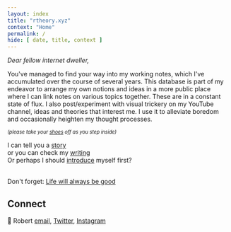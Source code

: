 ```yaml
---
layout: index
title: "rtheory.xyz"
context: "Home"
permalink: /
hide: [ date, title, context ]
---
```


<em>Dear fellow internet dweller,</em><br>

You've managed to find your way into my working notes, which I've accumulated over the course of several years. This database is part of my endeavor to arrange my own notions and ideas in a more public place where I can link notes on various topics together. These are in a constant state of flux. I also post/experiment with visual trickery on my YouTube channel, ideas and theories that interest me. I use it to alleviate boredom and occasionally heighten my thought processes.

<span style="font-size: 0.8em; font-style: italic">(please take your <a href="/doorstep">shoes</a> off as you step inside)</span>

I can tell you a [story](/stories)<br> or you can check my [writing](/writing)    
Or perhaps I should [introduce](/intro) myself first?<br><br>

Don't forget: [Life will always be good](/writing/life)

## Connect

👋   Robert [email](mailto:theroblanc@gmail.com), [Twitter](https://twitter.com/rtheoryxyz), [Instagram](https://www.instagram.com/rtheory.xyz/)

<style>
    .sidenote-number, .sidenote::before {
        visibility: hidden !important;
        pointer-events: none;
    }
</style>